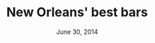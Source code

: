 ---
title: New Orleans' best bars
date: "June 30, 2014"
clip_url: http://www.bestofneworleans.com/gambit/NewOrleansBarFinder/Page
image_url: /images/thumbnails/2014-06-30-best-bars.png
image_alt: Best bars in New Orleans
description: The online component of Gambit's annual Best Bars issue, presented as an interactive quiz to differentiate between the different types of bars.
repo: https://github.com/ThomasThoren/best-bars-2014
tools: Google Sheets API, JavaScript
---
